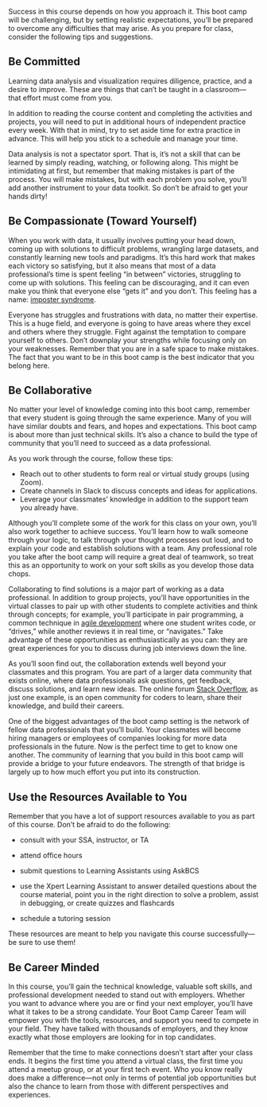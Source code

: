 <img style="display: none;" src="https://static.bc-edx.com/data/prework/m5/img/banner.jpg" alt="lesson banner" />

Success in this course depends on how you approach it. This boot camp will be challenging, but by setting realistic expectations, you’ll be prepared to overcome any difficulties that may arise. As you prepare for class, consider the following tips and suggestions.

## Be Committed

Learning data analysis and visualization requires diligence, practice, and a desire to improve. These are things that can’t be taught in a classroom—that effort must come from you.

In addition to reading the course content and completing the activities and projects, you will need to put in additional hours of independent practice every week. With that in mind, try to set aside time for extra practice in advance. This will help you stick to a schedule and manage your time.

Data analysis is not a spectator sport. That is, it’s not a skill that can be learned by simply reading, watching, or following along. This might be intimidating at first, but remember that making mistakes is part of the process. You will make mistakes, but with each problem you solve, you’ll add another instrument to your data toolkit. So don’t be afraid to get your hands dirty!

## Be Compassionate (Toward Yourself)

When you work with data, it usually involves putting your head down, coming up with solutions to difficult problems, wrangling large datasets, and constantly learning new tools and paradigms. It’s this hard work that makes each victory so satisfying, but it also means that most of a data professional’s time is spent feeling “in between” victories, struggling to come up with solutions. This feeling can be discouraging, and it can even make you think that everyone else “gets it” and you don’t. This feeling has a name: [imposter syndrome](https://caitlinhudon.com/2018/01/19/imposter-syndrome-in-data-science/).

Everyone has struggles and frustrations with data, no matter their expertise. This is a huge field, and everyone is going to have areas where they excel and others where they struggle. Fight against the temptation to compare yourself to others. Don’t downplay your strengths while focusing only on your weaknesses. Remember that you are in a safe space to make mistakes. The fact that you want to be in this boot camp is the best indicator that you belong here.

## Be Collaborative

No matter your level of knowledge coming into this boot camp, remember that every student is going through the same experience. Many of you will have similar doubts and fears, and hopes and expectations. This boot camp is about more than just technical skills. It’s also a chance to build the type of community that you’ll need to succeed as a data professional.

As you work through the course, follow these tips:

*   Reach out to other students to form real or virtual study groups (using Zoom).
*   Create channels in Slack to discuss concepts and ideas for applications.
*   Leverage your classmates’ knowledge in addition to the support team you already have.

Although you’ll complete some of the work for this class on your own, you’ll also work together to achieve success. You’ll learn how to walk someone through your logic, to talk through your thought processes out loud, and to explain your code and establish solutions with a team. Any professional role you take after the boot camp will require a great deal of teamwork, so treat this as an opportunity to work on your soft skills as you develop those data chops.

Collaborating to find solutions is a major part of working as a data professional. In addition to group projects, you’ll have opportunities in the virtual classes to pair up with other students to complete activities and think through concepts; for example, you’ll participate in pair programming, a common technique in [agile development](https://www.agilealliance.org/agile101/) where one student writes code, or “drives,” while another reviews it in real time, or “navigates.” Take advantage of these opportunities as enthusiastically as you can: they are great experiences for you to discuss during job interviews down the line.

As you’ll soon find out, the collaboration extends well beyond your classmates and this program. You are part of a larger data community that exists online, where data professionals ask questions, get feedback, discuss solutions, and learn new ideas. The online forum [Stack Overflow](https://stackoverflow.com/), as just one example, is an open community for coders to learn, share their knowledge, and build their careers.

One of the biggest advantages of the boot camp setting is the network of fellow data professionals that you’ll build. Your classmates will become hiring managers or employees of companies looking for more data professionals in the future. Now is the perfect time to get to know one another. The community of learning that you build in this boot camp will provide a bridge to your future endeavors. The strength of that bridge is largely up to how much effort you put into its construction.

## Use the Resources Available to You

Remember that you have a lot of support resources available to you as part of this course. Don’t be afraid to do the following:

* consult with your SSA, instructor, or TA

* attend office hours

* submit questions to Learning Assistants using AskBCS

* use the Xpert Learning Assistant to answer detailed questions about the course material, point you in the right direction to solve a problem, assist in debugging, or create quizzes and flashcards

* schedule a tutoring session

These resources are meant to help you navigate this course successfully&mdash;be sure to use them!

## Be Career Minded

In this course, you’ll gain the technical knowledge, valuable soft skills, and professional development needed to stand out with employers. Whether you want to advance where you are or find your next employer, you’ll have what it takes to be a strong candidate. Your Boot Camp Career Team will empower you with the tools, resources, and support you need to compete in your field. They have talked with thousands of employers, and they know exactly what those employers are looking for in top candidates.

Remember that the time to make connections doesn’t start after your class ends. It begins the first time you attend a virtual class, the first time you attend a meetup group, or at your first tech event. Who you know really does make a difference—not only in terms of potential job opportunities but also the chance to learn from those with different perspectives and experiences.
